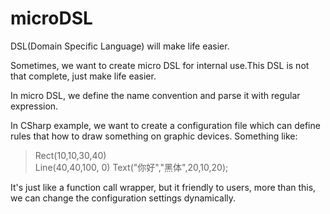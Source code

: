 microDSL
========

DSL(Domain Specific Language) will make life easier. 

Sometimes, we want to create micro DSL for internal use.This DSL is not that complete, just make life easier.

In micro DSL, we define the name convention and parse it with regular expression.

In CSharp example, we want to create a configuration file which can define rules that how to draw something on graphic devices.
Something like:

>Rect(10,10,30,40)   
>Line(40,40,100, 0)
>Text("你好","黑体",20,10,20);

It's just like a function call wrapper, but it friendly to users, more than this, we can change the configuration settings dynamically.

